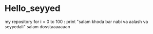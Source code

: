 # Hello_seyyed
my repository 
for i = 0 to 100 :
print "salam khoda bar nabi va aalash va seyyedali"
salam dosstaaaaaaan
